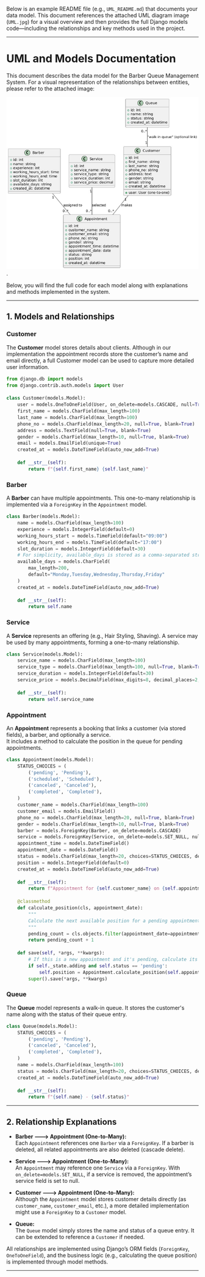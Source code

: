 Below is an example README file (e.g., `UML_README.md`) that documents your data model. This document references the attached UML diagram image (`UML.jpg`) for a visual overview and then provides the full Django models code—including the relationships and key methods used in the project.

---

# UML and Models Documentation

This document describes the data model for the Barber Queue Management System. For a visual representation of the relationships between entities, please refer to the attached image:

![alt text](UML.jpg).

Below, you will find the full code for each model along with explanations and methods implemented in the system.

---

## 1. Models and Relationships

### Customer

The **Customer** model stores details about clients. Although in our implementation the appointment records store the customer’s name and email directly, a full Customer model can be used to capture more detailed user information.

```python
from django.db import models
from django.contrib.auth.models import User

class Customer(models.Model):
    user = models.OneToOneField(User, on_delete=models.CASCADE, null=True, blank=True)
    first_name = models.CharField(max_length=100)
    last_name = models.CharField(max_length=100)
    phone_no = models.CharField(max_length=20, null=True, blank=True)
    address = models.TextField(null=True, blank=True)
    gender = models.CharField(max_length=10, null=True, blank=True)
    email = models.EmailField(unique=True)
    created_at = models.DateTimeField(auto_now_add=True)

    def __str__(self):
        return f"{self.first_name} {self.last_name}"
```

### Barber

A **Barber** can have multiple appointments. This one-to-many relationship is implemented via a `ForeignKey` in the `Appointment` model.

```python
class Barber(models.Model):
    name = models.CharField(max_length=100)
    experience = models.IntegerField(default=0)
    working_hours_start = models.TimeField(default="09:00")
    working_hours_end = models.TimeField(default="17:00")
    slot_duration = models.IntegerField(default=30)
    # For simplicity, available_days is stored as a comma-separated string.
    available_days = models.CharField(
        max_length=200,
        default="Monday,Tuesday,Wednesday,Thursday,Friday"
    )
    created_at = models.DateTimeField(auto_now_add=True)

    def __str__(self):
        return self.name
```

### Service

A **Service** represents an offering (e.g., Hair Styling, Shaving). A service may be used by many appointments, forming a one-to-many relationship.

```python
class Service(models.Model):
    service_name = models.CharField(max_length=100)
    service_type = models.CharField(max_length=100, null=True, blank=True)
    service_duration = models.IntegerField(default=30)
    service_price = models.DecimalField(max_digits=8, decimal_places=2, default=0.00)

    def __str__(self):
        return self.service_name
```

### Appointment

An **Appointment** represents a booking that links a customer (via stored fields), a barber, and optionally a service.  
It includes a method to calculate the position in the queue for pending appointments.

```python
class Appointment(models.Model):
    STATUS_CHOICES = (
        ('pending', 'Pending'),
        ('scheduled', 'Scheduled'),
        ('canceled', 'Canceled'),
        ('completed', 'Completed'),
    )
    customer_name = models.CharField(max_length=100)
    customer_email = models.EmailField()
    phone_no = models.CharField(max_length=20, null=True, blank=True)
    gender = models.CharField(max_length=10, null=True, blank=True)
    barber = models.ForeignKey(Barber, on_delete=models.CASCADE)
    service = models.ForeignKey(Service, on_delete=models.SET_NULL, null=True, blank=True)
    appointment_time = models.DateTimeField()
    appointment_date = models.DateField()
    status = models.CharField(max_length=20, choices=STATUS_CHOICES, default='pending')
    position = models.IntegerField(default=0)
    created_at = models.DateTimeField(auto_now_add=True)

    def __str__(self):
        return f"Appointment for {self.customer_name} on {self.appointment_date}"

    @classmethod
    def calculate_position(cls, appointment_date):
        """
        Calculate the next available position for a pending appointment on a given date.
        """
        pending_count = cls.objects.filter(appointment_date=appointment_date, status='pending').count()
        return pending_count + 1

    def save(self, *args, **kwargs):
        # If this is a new appointment and it's pending, calculate its position automatically.
        if self._state.adding and self.status == 'pending':
            self.position = Appointment.calculate_position(self.appointment_date)
        super().save(*args, **kwargs)
```

### Queue

The **Queue** model represents a walk-in queue. It stores the customer's name along with the status of their queue entry.

```python
class Queue(models.Model):
    STATUS_CHOICES = (
        ('pending', 'Pending'),
        ('canceled', 'Canceled'),
        ('completed', 'Completed'),
    )
    name = models.CharField(max_length=100)
    status = models.CharField(max_length=20, choices=STATUS_CHOICES, default='pending')
    created_at = models.DateTimeField(auto_now_add=True)

    def __str__(self):
        return f"{self.name} - {self.status}"
```

---

## 2. Relationship Explanations

- **Barber ---> Appointment (One-to-Many):**  
  Each `Appointment` references one `Barber` via a `ForeignKey`. If a barber is deleted, all related appointments are also deleted (cascade delete).

- **Service ---> Appointment (One-to-Many):**  
  An `Appointment` may reference one `Service` via a `ForeignKey`. With `on_delete=models.SET_NULL`, if a service is removed, the appointment’s service field is set to null.

- **Customer ---> Appointment (One-to-Many):**  
  Although the `Appointment` model stores customer details directly (as `customer_name`, `customer_email`, etc.), a more detailed implementation might use a `ForeignKey` to a `Customer` model.

- **Queue:**  
  The `Queue` model simply stores the name and status of a queue entry. It can be extended to reference a `Customer` if needed.

All relationships are implemented using Django’s ORM fields (`ForeignKey`, `OneToOneField`), and the business logic (e.g., calculating the queue position) is implemented through model methods.

---
